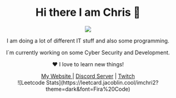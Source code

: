<html>
<h1 align="center">
Hi there I am Chris 👋
    </h1>
      <p align="center">
      <img src="https://www.chris-industries.de/wp-content/uploads/2021/12/chrisindustries.png"/>
      </p>
      <p align="center">                                                            
        I am doing a lot of different IT stuff and also some programming.
      </p>
      <p align="center">
       I´m currently working on some Cyber Security and Development. 
      </p>
      <p align="center">
       ❤️ I love to learn new things!
      </p>
      <p align="center">
        <a href="https://www.chris-industries.de" alt="Chris-Industries.de">My Website </a> | <a href="https://discord.gg/83zVQce" alt"Discord"> Discord Server</a> | <a    href="https://www.twitch.tv/imchri2" alt="Twitch"> Twitch</a>
          <br />
          ![Leetcode Stats](https://leetcard.jacoblin.cool/imchri2?theme=dark&font=Fira%20Code)
      </p>
</html>  

